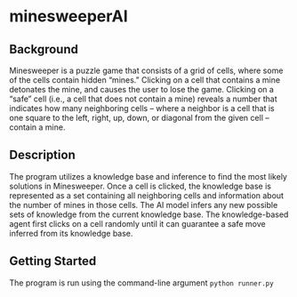 # minesweeperAI
## Background
Minesweeper is a puzzle game that consists of a grid of cells, where some of the cells contain hidden “mines.” Clicking on a cell that contains a mine detonates the mine, and causes the user to lose the game. Clicking on a “safe” cell (i.e., a cell that does not contain a mine) reveals a number that indicates how many neighboring cells – where a neighbor is a cell that is one square to the left, right, up, down, or diagonal from the given cell – contain a mine.

## Description
The program utilizes a knowledge base and inference to find the most likely solutions in Minesweeper. Once a cell is clicked, the knowledge base is represented as a set containing all neighboring cells and information about the number of mines in those cells. The AI model infers any new possible sets of knowledge from the current knowledge base. The knowledge-based agent first clicks on a cell randomly until it can guarantee a safe move inferred from its knowledge base.

## Getting Started
The program is run using the command-line argument `python runner.py`
